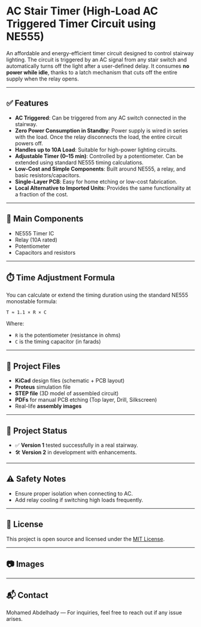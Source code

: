 # AC Stair Timer (High-Load AC Triggered Timer Circuit using NE555)

An affordable and energy-efficient timer circuit designed to control stairway lighting. The circuit is triggered by an AC signal from any stair switch and automatically turns off the light after a user-defined delay. It consumes **no power while idle**, thanks to a latch mechanism that cuts off the entire supply when the relay opens.

---

## ✅ Features

- **AC Triggered**: Can be triggered from any AC switch connected in the stairway.
- **Zero Power Consumption in Standby**: Power supply is wired in series with the load. Once the relay disconnects the load, the entire circuit powers off.
- **Handles up to 10A Load**: Suitable for high-power lighting circuits.
- **Adjustable Timer (0–15 min)**: Controlled by a potentiometer. Can be extended using standard NE555 timing calculations.
- **Low-Cost and Simple Components**: Built around NE555, a relay, and basic resistors/capacitors.
- **Single-Layer PCB**: Easy for home etching or low-cost fabrication.
- **Local Alternative to Imported Units**: Provides the same functionality at a fraction of the cost.

---

## 🧩 Main Components

- NE555 Timer IC
- Relay (10A rated)
- Potentiometer
- Capacitors and resistors

---

## ⏱️ Time Adjustment Formula

You can calculate or extend the timing duration using the standard NE555 monostable formula:

```
T ≈ 1.1 × R × C
```

Where:
- `R` is the potentiometer (resistance in ohms)
- `C` is the timing capacitor (in farads)

---

## 📁 Project Files

- **KiCad** design files (schematic + PCB layout)
- **Proteus** simulation file
- **STEP file** (3D model of assembled circuit)
- **PDFs** for manual PCB etching (Top layer, Drill, Silkscreen)
- Real-life **assembly images**

---

## 🧪 Project Status

- ✅ **Version 1** tested successfully in a real stairway.
- 🛠️ **Version 2** in development with enhancements.

---

## ⚠️ Safety Notes

- Ensure proper isolation when connecting to AC.
- Add relay cooling if switching high loads frequently.

---

## 📜 License

This project is open source and licensed under the [MIT License](LICENSE).

---

## 📷 Images




---

## 📬 Contact

Mohamed Abdelhady — For inquiries, feel free to reach out if any issue arises.
